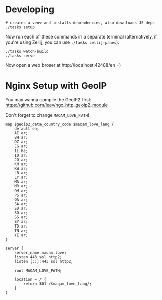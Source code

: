 # Developing
``` shell
# creates a venv and installs dependencies, also downloads JS deps
./tasks setup
```

Now run each of these commands in a separate terminal (alternatively, if you're using Zellij, you can use `./tasks zellij-panes`):
``` shell
./tasks watch-build
./tasks serve
```

Now open a web broser at http://localhost:42488/en =)

# Nginx Setup with GeoIP
You may wanna compile the GeoIP2 first: https://github.com/leev/ngx_http_geoip2_module

Don't forget to change `MAQAM_LOVE_PATH`!

```
map $geoip2_data_country_code $maqam_love_lang {
    default en;
    AE ar;
    BH ar;
    DZ ar;
    EG ar;
    IL he;
    IQ ar;
    JO ar;
    KM ar;
    KW ar;
    LB ar;
    LY ar;
    MA ar;
    MR ar;
    OM ar;
    PS ar;
    QA ar;
    SA ar;
    SD ar;
    SO ar;
    SS ar;
    SY ar;
    TD ar;
    TN ar;
    YE ar;
}

server {
    server_name maqam.love;
    listen 443 ssl http2;
    listen [::]:443 ssl http2;

    root MAQAM_LOVE_PATH;

    location = / {
        return 301 /$maqam_love_lang/;
    }
}
```

